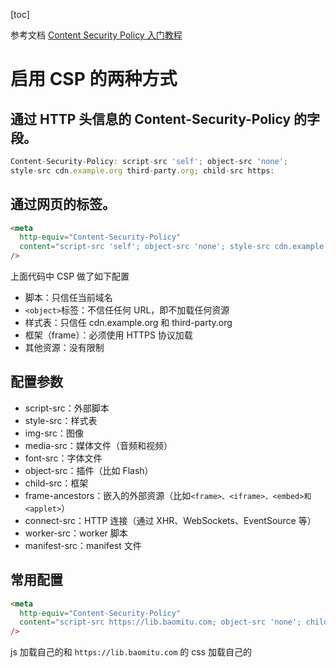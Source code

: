 [toc]

参考文档
[Content Security Policy 入门教程](http://www.ruanyifeng.com/blog/2016/09/csp.html)

# 启用 CSP 的两种方式

## 通过 HTTP 头信息的 Content-Security-Policy 的字段。

```js
Content-Security-Policy: script-src 'self'; object-src 'none';
style-src cdn.example.org third-party.org; child-src https:
```

## 通过网页的<meta>标签。

```html
<meta
  http-equiv="Content-Security-Policy"
  content="script-src 'self'; object-src 'none'; style-src cdn.example.org third-party.org; child-src https:"
/>
```

上面代码中 CSP 做了如下配置

- 脚本：只信任当前域名
- `<object>`标签：不信任任何 URL，即不加载任何资源
- 样式表：只信任 cdn.example.org 和 third-party.org
- 框架（frame）：必须使用 HTTPS 协议加载
- 其他资源：没有限制

## 配置参数

- script-src：外部脚本
- style-src：样式表
- img-src：图像
- media-src：媒体文件（音频和视频）
- font-src：字体文件
- object-src：插件（比如 Flash）
- child-src：框架
- frame-ancestors：嵌入的外部资源（比如`<frame>、<iframe>、<embed>和 <applet>`）
- connect-src：HTTP 连接（通过 XHR、WebSockets、EventSource 等）
- worker-src：worker 脚本
- manifest-src：manifest 文件

## 常用配置

```html
<meta
  http-equiv="Content-Security-Policy"
  content="script-src https://lib.baomitu.com; object-src 'none'; child-src https:"
/>
```

js 加载自己的和 `https://lib.baomitu.com` 的
css 加载自己的


